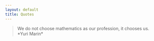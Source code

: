```yaml
---
layout: default
title: Quotes
---
```

<div class="wrapper">
<blockquote>
We do not choose mathematics as our profession, it chooses us. *Yuri Marin*
</blockquote>




</div>
